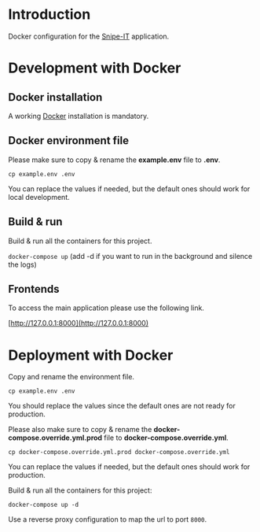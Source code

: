 # Introduction

Docker configuration for the [Snipe-IT](https://snipeitapp.com/) application.

# Development with Docker

## Docker installation

A working [Docker](https://docs.docker.com/engine/install/) installation is mandatory.

## Docker environment file

Please make sure to copy & rename the **example.env** file to **.env**.

``cp example.env .env``

You can replace the values if needed, but the default ones should work for local development.

## Build & run

Build & run all the containers for this project.

``docker-compose up`` (add -d if you want to run in the background and silence the logs)

## Frontends

To access the main application please use the following link.

[http://127.0.0.1:8000](http://127.0.0.1:8000)

# Deployment with Docker

Copy and rename the environment file.

``cp example.env .env``

You should replace the values since the default ones are not ready for production.

Please also make sure to copy & rename the **docker-compose.override.yml.prod** file to **docker-compose.override.yml**.

`cp docker-compose.override.yml.prod docker-compose.override.yml`

You can replace the values if needed, but the default ones should work for production.

Build & run all the containers for this project:

`docker-compose up -d`

Use a reverse proxy configuration to map the url to port `8000`.

